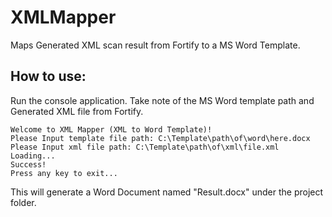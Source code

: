 # XMLMapper
Maps Generated XML scan result from Fortify to a MS Word Template.

## How to use:

Run the console application.
Take note of the MS Word template path and Generated XML file from Fortify.

```
Welcome to XML Mapper (XML to Word Template)!
Please Input template file path: C:\Template\path\of\word\here.docx
Please Input xml file path: C:\Template\path\of\xml\file.xml
Loading...
Success!
Press any key to exit...
```
This will generate a Word Document named "Result.docx" under the project folder.
